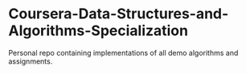# Coursera-Data-Structures-and-Algorithms-Specialization
Personal repo containing implementations of all demo algorithms and assignments.
